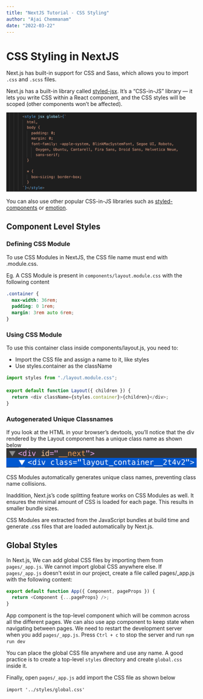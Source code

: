 ```yaml
---
title: "NextJS Tutorial - CSS Styling"
author: "Ajai Chemmanam"
date: "2022-03-22"
---
```


# CSS Styling in NextJS

Next.js has built-in support for CSS and Sass, which allows you to import `.css` and `.scss` files.

Next.js has a built-in library called [styled-jsx](https://github.com/vercel/styled-jsx).
It’s a “CSS-in-JS” library — it lets you write CSS within a React component, and the CSS styles will be scoped (other components won’t be affected).

![stlyed-jsx example](/static/blogImages/cssstyle_nextjs.png)

You can also use other popular CSS-in-JS libraries such as [styled-components](https://github.com/vercel/next.js/tree/canary/examples/with-styled-components) or [emotion](https://github.com/vercel/next.js/tree/canary/examples/with-emotion).

## Component Level Styles

### Defining CSS Module

To use CSS Modules in NextJS, the CSS file name must end with .module.css.

Eg. A CSS Module is present in `components/layout.module.css` with the following content

```css
.container {
  max-width: 36rem;
  padding: 0 1rem;
  margin: 3rem auto 6rem;
}
```

### Using CSS Module

To use this container class inside components/layout.js, you need to:

- Import the CSS file and assign a name to it, like styles
- Use styles.container as the className

```js
import styles from "./layout.module.css";

export default function Layout({ children }) {
  return <div className={styles.container}>{children}</div>;
}
```

### Autogenerated Unique Classnames

If you look at the HTML in your browser’s devtools, you’ll notice that the div rendered by the Layout component has a unique class name
as shown below
![DevTools](/static/blogImages/devtools.png)

CSS Modules automatically generates unique class names, preventing class name collisions.

Inaddition, Next.js’s code splitting feature works on CSS Modules as well. It ensures the minimal amount of CSS is loaded for each page. This results in smaller bundle sizes.

CSS Modules are extracted from the JavaScript bundles at build time and generate .css files that are loaded automatically by Next.js.

## Global Styles

In Next.js, We can add global CSS files by importing them from `pages/_app.js`. We cannot import global CSS anywhere else.
If `pages/_app.js` doesn't exist in our project, create a file called pages/\_app.js with the following content:

```js
export default function App({ Component, pageProps }) {
  return <Component {...pageProps} />;
}
```

App component is the top-level component which will be common across all the different pages.
We can also use app component to keep state when navigating between pages.
We need to restart the development server when you add `pages/_app.js`. Press `Ctrl + c` to stop the server and run `npm run dev`

You can place the global CSS file anywhere and use any name.
A good practice is to create a top-level `styles` directory and create `global.css` inside it.

Finally, open `pages/_app.js` add import the CSS file as shown below

`import '../styles/global.css'`
